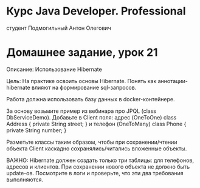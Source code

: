 # Курс Java Developer. Professional
студент Подмогильный Антон Олегович

# Домашнее задание, урок 21

Описание:
Использование Hibernate

Цель:
На практике освоить основы Hibernate.
Понять как аннотации-hibernate влияют на формирование sql-запросов.

Работа должна использовать базу данных в docker-контейнере.

За основу возьмите пример из вебинара про JPQL (class DbServiceDemo).
Добавьте в Client поля:
адрес  (OneToOne)
class Address {
    private String street;
}
и телефон (OneToMany)
class Phone {
    private String number;
}

Разметьте классы таким образом, чтобы при сохранении/чтении объекта Client каскадно сохранялись/читались вложенные объекты.

ВАЖНО:
Hibernate должен создать только три таблицы: для телефонов, адресов и клиентов.
При сохранении нового объекта не должно быть update-ов. Посмотрите в логи и проверьте, что эти два требования выполняются.